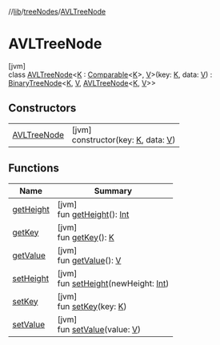 //[lib](../../../Documentation)/[treeNodes](../index.md)/[AVLTreeNode](index.md)

# AVLTreeNode

[jvm]\
class [AVLTreeNode](index.md)&lt;[K](index.md) : [Comparable](https://kotlinlang.org/api/latest/jvm/stdlib/kotlin/-comparable/index.html)&lt;[K](index.md)&gt;, [V](index.md)&gt;(key: [K](index.md), data: [V](index.md)) : [BinaryTreeNode](../-binary-tree-node/index.md)&lt;[K](index.md), [V](index.md), [AVLTreeNode](index.md)&lt;[K](index.md), [V](index.md)&gt;&gt;

## Constructors

| | |
|---|---|
| [AVLTreeNode](-a-v-l-tree-node.md) | [jvm]<br>constructor(key: [K](index.md), data: [V](index.md)) |

## Functions

| Name | Summary |
|---|---|
| [getHeight](get-height.md) | [jvm]<br>fun [getHeight](get-height.md)(): [Int](https://kotlinlang.org/api/latest/jvm/stdlib/kotlin/-int/index.html) |
| [getKey](../-binary-tree-node/get-key.md) | [jvm]<br>fun [getKey](../-binary-tree-node/get-key.md)(): [K](index.md) |
| [getValue](../-binary-tree-node/get-value.md) | [jvm]<br>fun [getValue](../-binary-tree-node/get-value.md)(): [V](index.md) |
| [setHeight](set-height.md) | [jvm]<br>fun [setHeight](set-height.md)(newHeight: [Int](https://kotlinlang.org/api/latest/jvm/stdlib/kotlin/-int/index.html)) |
| [setKey](../-binary-tree-node/set-key.md) | [jvm]<br>fun [setKey](../-binary-tree-node/set-key.md)(key: [K](index.md)) |
| [setValue](../-binary-tree-node/set-value.md) | [jvm]<br>fun [setValue](../-binary-tree-node/set-value.md)(value: [V](index.md)) |
